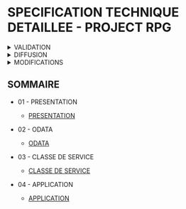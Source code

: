 # SPECIFICATION TECHNIQUE DETAILLEE - PROJECT RPG

<details>
  <summary>VALIDATION</summary>

| FONCTION                  | NOM      | DATE       | SIGNATURE |
| ------------------------- | -------- | ---------- | --------- |
| Préparé par               | AiKansya | 30.07.2024 |           |
| Approuvé par              |          |            |           |
| Application autorisée par |          |            |           |

</details>

<details>
  <summary>DIFFUSION</summary>

| ORGANISME / SIGLE / NOM | NBR DE COPIES | OBSERVATIONS |
| ----------------------- | ------------- | ------------ |
|                         |               |              |
|                         |               |              |
|                         |               |              |

</details>

<details>
  <summary>MODIFICATIONS</summary>

| N° VERSION | N° REVISION | DATE       | OBSERVATIONS PAGES MODIFIEES | AUTEUR   | REF. |
| ---------- | ----------- | ---------- | ---------------------------- | -------- | ---- |
| 1          | 0           | 30.05.2022 | Création                     | AiKanSya |      |
|            |             |            |                              |          |      |
|            |             |            |                              |          |      |

</details>

## SOMMAIRE

- 01 - PRESENTATION

  - [PRESENTATION](./01_PRESENTATION/01_PRESENTATION.md)

- 02 - ODATA

  - [ODATA](./02_ODATA/01_ODATA.md)

- 03 - CLASSE DE SERVICE

  - [CLASSE DE SERVICE](./03_CLASSE_DE_SERVICE/01_CLASSE_DE_SERVICE.md)

- 04 - APPLICATION

  - [APPLICATION](./04_APPLICATION/01_APPLICATION.md)
